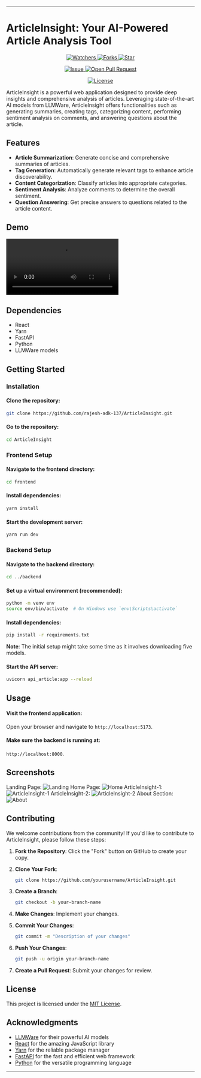 

---

# ArticleInsight: Your AI-Powered Article Analysis Tool
<p align="center">
    <p align="center">
        <a href="https://github.com/rajesh-adk-137/ArticleInsight/" target="blank">
            <img src="https://img.shields.io/github/watchers/rajesh-adk-137/ArticleInsight?style=for-the-badge&logo=appveyor" alt="Watchers"/>
        </a>
        <a href="https://github.com/rajesh-adk-137/ArticleInsight/fork" target="blank">
            <img src="https://img.shields.io/github/forks/rajesh-adk-137/ArticleInsight?style=for-the-badge&logo=appveyor" alt="Forks"/>
        </a>
        <a href="https://github.com/rajesh-adk-137/ArticleInsight/stargazers" target="blank">
            <img src="https://img.shields.io/github/stars/rajesh-adk-137/ArticleInsight?style=for-the-badge&logo=appveyor" alt="Star"/>
        </a>
    </p>
    <p align="center">
        <a href="https://github.com/rajesh-adk-137/ArticleInsight/issues" target="blank">
            <img src="https://img.shields.io/github/issues/rajesh-adk-137/ArticleInsight?style=for-the-badge&logo=appveyor" alt="Issue"/>
        </a>
        <a href="https://github.com/rajesh-adk-137/ArticleInsight/pulls" target="blank">
            <img src="https://img.shields.io/github/issues-pr/rajesh-adk-137/ArticleInsight?style=for-the-badge&logo=appveyor" alt="Open Pull Request"/>
        </a>
    </p>
    <p align="center">
        <a href="https://github.com/rajesh-adk-137/ArticleInsight/blob/master/LICENSE" target="blank">
            <img src="https://img.shields.io/github/license/rajesh-adk-137/ArticleInsight?style=for-the-badge&logo=appveyor" alt="License" />
        </a>
    </p>
</p>

ArticleInsight is a powerful web application designed to provide deep insights and comprehensive analysis of articles. Leveraging state-of-the-art AI models from LLMWare, ArticleInsight offers functionalities such as generating summaries, creating tags, categorizing content, performing sentiment analysis on comments, and answering questions about the article.

## Features

- **Article Summarization**: Generate concise and comprehensive summaries of articles.
- **Tag Generation**: Automatically generate relevant tags to enhance article discoverability.
- **Content Categorization**: Classify articles into appropriate categories.
- **Sentiment Analysis**: Analyze comments to determine the overall sentiment.
- **Question Answering**: Get precise answers to questions related to the article content.

## Demo
<video src="https://github.com/rajesh-adk-137/ArticleInsight/assets/demo-video-placeholder"></video>

## Dependencies
- React
- Yarn
- FastAPI
- Python
- LLMWare models

## Getting Started

### Installation

#### Clone the repository:
```bash
git clone https://github.com/rajesh-adk-137/ArticleInsight.git
```
#### Go to the repository:
```bash
cd ArticleInsight
```

### Frontend Setup

#### Navigate to the frontend directory:
```bash
cd frontend
```

#### Install dependencies:
```bash
yarn install
```

#### Start the development server:
```bash
yarn run dev
```

### Backend Setup

#### Navigate to the backend directory:
```bash
cd ../backend
```

#### Set up a virtual environment (recommended):
```bash
python -m venv env
source env/bin/activate  # On Windows use `env\Scripts\activate`
```

#### Install dependencies:
```bash
pip install -r requirements.txt
```

**Note**: The initial setup might take some time as it involves downloading five models.

#### Start the API server:
```bash
uvicorn api_article:app --reload
```

## Usage

#### Visit the frontend application:
Open your browser and navigate to `http://localhost:5173`.

#### Make sure the backend is running at:
`http://localhost:8000`.

## Screenshots
Landing Page:
![Landing](https://github.com/rajesh-adk-137/ArticleInsight/assets/89499267/28c917da-6f80-4bba-b287-ef8440fc6fdb)
Home Page:
![Home](https://github.com/rajesh-adk-137/ArticleInsight/assets/89499267/d0d1cfbf-4402-405c-9849-4244f571d264)
ArticleInsight-1:
![ArticleInsight-1](https://github.com/rajesh-adk-137/ArticleInsight/assets/89499267/9121a262-0900-4b22-9dbb-06603c157a9d)
ArticleInsight-2:
![ArticleInsight-2](https://github.com/rajesh-adk-137/ArticleInsight/assets/89499267/ac450183-c3ed-44b5-a28a-e5f90912336b)
About Section:
![About](https://github.com/rajesh-adk-137/ArticleInsight/assets/89499267/1790c9e0-b10d-4f67-9f48-cb9518f3e315)


## Contributing

We welcome contributions from the community! If you'd like to contribute to ArticleInsight, please follow these steps:

1. **Fork the Repository**: Click the "Fork" button on GitHub to create your copy.

2. **Clone Your Fork**:
   ```bash
   git clone https://github.com/yourusername/ArticleInsight.git
   ```

3. **Create a Branch**:
   ```bash
   git checkout -b your-branch-name
   ```

4. **Make Changes**: Implement your changes.

5. **Commit Your Changes**:
   ```bash
   git commit -m "Description of your changes"
   ```

6. **Push Your Changes**:
   ```bash
   git push -u origin your-branch-name
   ```

7. **Create a Pull Request**: Submit your changes for review.

## License

This project is licensed under the [MIT License](LICENSE).

## Acknowledgments

- [LLMWare](https://www.llmware.ai/) for their powerful AI models
- [React](https://reactjs.org/) for the amazing JavaScript library
- [Yarn](https://yarnpkg.com/) for the reliable package manager
- [FastAPI](https://fastapi.tiangolo.com/) for the fast and efficient web framework
- [Python](https://www.python.org/) for the versatile programming language

---


